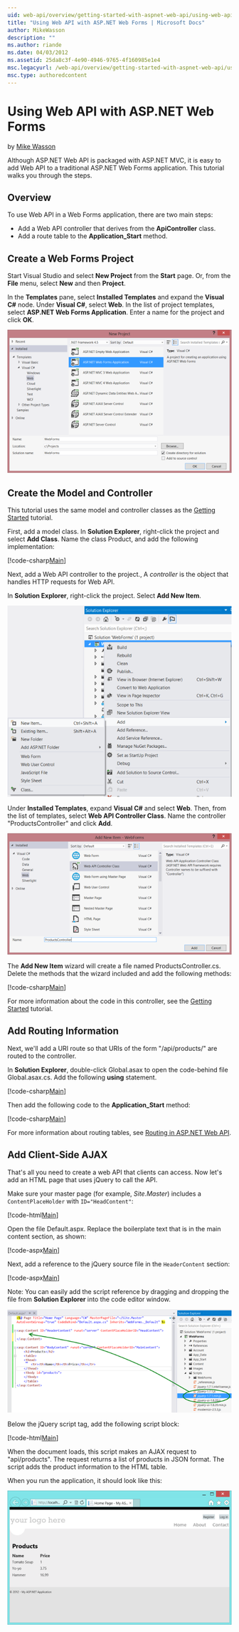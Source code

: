 ```yaml
---
uid: web-api/overview/getting-started-with-aspnet-web-api/using-web-api-with-aspnet-web-forms
title: "Using Web API with ASP.NET Web Forms | Microsoft Docs"
author: MikeWasson
description: ""
ms.author: riande
ms.date: 04/03/2012
ms.assetid: 25da8c3f-4e90-4946-9765-4f160985e1e4
msc.legacyurl: /web-api/overview/getting-started-with-aspnet-web-api/using-web-api-with-aspnet-web-forms
msc.type: authoredcontent
---
```

Using Web API with ASP.NET Web Forms
====================
by [Mike Wasson](https://github.com/MikeWasson)

Although ASP.NET Web API is packaged with ASP.NET MVC, it is easy to add Web API to a traditional ASP.NET Web Forms application. This tutorial walks you through the steps.

## Overview

To use Web API in a Web Forms application, there are two main steps:

- Add a Web API controller that derives from the **ApiController** class.
- Add a route table to the **Application\_Start** method.

## Create a Web Forms Project

Start Visual Studio and select **New Project** from the **Start** page. Or, from the **File** menu, select **New** and then **Project**.

In the **Templates** pane, select **Installed Templates** and expand the **Visual C#** node. Under **Visual C#**, select **Web**. In the list of project templates, select **ASP.NET Web Forms Application**. Enter a name for the project and click **OK**.

![](using-web-api-with-aspnet-web-forms/_static/image1.png)

## Create the Model and Controller

This tutorial uses the same model and controller classes as the [Getting Started](tutorial-your-first-web-api.md) tutorial.

First, add a model class. In **Solution Explorer**, right-click the project and select **Add Class**. Name the class Product, and add the following implementation:

[!code-csharp[Main](using-web-api-with-aspnet-web-forms/samples/sample1.cs)]

Next, add a Web API controller to the project., A *controller* is the object that handles HTTP requests for Web API.

In **Solution Explorer**, right-click the project. Select **Add New Item**.

![](using-web-api-with-aspnet-web-forms/_static/image2.png)

Under **Installed Templates**, expand **Visual C#** and select **Web**. Then, from the list of templates, select **Web API Controller Class**. Name the controller "ProductsController" and click **Add**.

![](using-web-api-with-aspnet-web-forms/_static/image3.png)

The **Add New Item** wizard will create a file named ProductsController.cs. Delete the methods that the wizard included and add the following methods:

[!code-csharp[Main](using-web-api-with-aspnet-web-forms/samples/sample2.cs)]

For more information about the code in this controller, see the [Getting Started](tutorial-your-first-web-api.md) tutorial.

## Add Routing Information

Next, we'll add a URI route so that URIs of the form &quot;/api/products/&quot; are routed to the controller.

In **Solution Explorer**, double-click Global.asax to open the code-behind file Global.asax.cs. Add the following **using** statement.

[!code-csharp[Main](using-web-api-with-aspnet-web-forms/samples/sample3.cs)]

Then add the following code to the **Application\_Start** method:

[!code-csharp[Main](using-web-api-with-aspnet-web-forms/samples/sample4.cs)]

For more information about routing tables, see [Routing in ASP.NET Web API](../web-api-routing-and-actions/routing-in-aspnet-web-api.md).

## Add Client-Side AJAX

That's all you need to create a web API that clients can access. Now let's add an HTML page that uses jQuery to call the API.

Make sure your master page (for example, *Site.Master*) includes a `ContentPlaceHolder` with `ID="HeadContent"`:

[!code-html[Main](using-web-api-with-aspnet-web-forms/samples/sample8.html)]

Open the file Default.aspx. Replace the boilerplate text that is in the main content section, as shown:

[!code-aspx[Main](using-web-api-with-aspnet-web-forms/samples/sample5.aspx)]

Next, add a reference to the jQuery source file in the `HeaderContent` section:

[!code-aspx[Main](using-web-api-with-aspnet-web-forms/samples/sample6.aspx?highlight=2)]

Note: You can easily add the script reference by dragging and dropping the file from **Solution Explorer** into the code editor window.

![](using-web-api-with-aspnet-web-forms/_static/image4.png)

Below the jQuery script tag, add the following script block:

[!code-html[Main](using-web-api-with-aspnet-web-forms/samples/sample7.html)]

When the document loads, this script makes an AJAX request to &quot;api/products&quot;. The request returns a list of products in JSON format. The script adds the product information to the HTML table.

When you run the application, it should look like this:

![](using-web-api-with-aspnet-web-forms/_static/image5.png)
